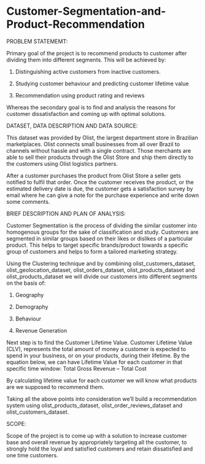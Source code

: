 # Customer-Segmentation-and-Product-Recommendation
PROBLEM STATEMEMT:

Primary goal of the project is to recommend products to customer after dividing them into different segments. This will be achieved by:

1. Distinguishing active customers from inactive customers.

2. Studying customer behaviour and predicting customer lifetime value

4. Recommendation using product rating and reviews  

Whereas the secondary goal is to find and analysis the reasons for customer dissatisfaction and coming up with optimal solutions.   



DATASET, DATA DESCRIPTION AND DATA SOURCE:


This dataset was provided by Olist, the largest department store in Brazilian marketplaces. Olist connects small businesses from all over Brazil to channels without hassle and with a single contract. Those merchants are able to sell their products through the Olist Store and ship them directly to the customers using Olist logistics partners.

After a customer purchases the product from Olist Store a seller gets notified to fulfil that order. Once the customer receives the product, or the estimated delivery date is due, the customer gets a satisfaction survey by email where he can give a note for the purchase experience and write down some comments.








BRIEF DESCRIPTION AND PLAN OF ANALYSIS:

Customer Segmentation is the process of dividing the similar customer into homogenous groups for the sake of classification and study. Customers are segmented in similar groups based on their likes or dislikes of a particular product. This helps to target specific brands/product towards a specific group of customers and helps to form a tailored marketing strategy.

Using the Clustering technique and by combining olist_customers_dataset, olist_geolocation_dataset, olist_orders_dataset, olist_products_dataset and olist_products_dataset we will divide our customers into different segments on the basis of:

1. Geography

2. Demography

3. Behaviour

4. Revenue Generation

Next step is to find the Customer Lifetime Value. Customer Lifetime Value (CLV), represents the total amount of money a customer is expected to spend in your business, or on your products, during their lifetime. By the equation below, we can have Lifetime Value for each customer in that specific time window:  Total Gross Revenue – Total Cost

By calculating lifetime value for each customer we will know what products are we supposed to recommend them.

Taking all the above points into consideration we’ll build a recommendation system using olist_products_dataset, olist_order_reviews_dataset and olist_customers_dataset. 



SCOPE:

Scope of the project is to come up with a solution to increase customer base and overall revenue by appropriately targeting all the customer, to strongly hold the loyal and satisfied customers and retain dissatisfied and one time customers.

